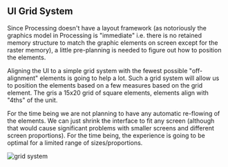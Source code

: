 UI Grid System
------------

Since Processing doesn't have a layout framework (as notoriously the graphics model in Processing is "immediate" i.e. there is no retained memory structure to match the graphic elements on screen except for the raster memory), a little pre-planning is needed to figure out how to position the elements.

Aligning the UI to a simple grid system with the fewest possible "off-alignment" elements is going to help a lot. Such a grid system will allow us to position the elements based on a few measures based on the grid element. The gris a 15x20 grid of square elements, elements align with "4ths" of the unit.

For the time being we are not planning to have any automatic re-flowing of the elements. We can just shrink the interface to fit any screen (although that would cause significant problems with smaller screens and different screen proportions). For the time being, the experience is going to be optimal for a limited range of sizes/proportions.

![grid system](https://raw.github.com/davidedc/devart-template/master/project_images/grid-system.png)